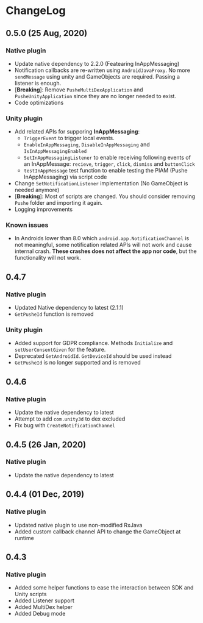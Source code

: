 # ChangeLog

## 0.5.0 (25 Aug, 2020)
### Native plugin
- Update native dependency to 2.2.0 (Featearing InAppMessaging)
- Notification callbacks are re-written using `AndroidJavaProxy`. No more `sendMessage` using unity and GameObjects are required. Passing a listener is enough.
- [**Breaking**]: Remove `PusheMultiDexApplication` and `PusheUnityApplication` since they are no longer needed to exist.
- Code optimizations

### Unity plugin
- Add related APIs for supporing **InAppMessaging**:
    - `TriggerEvent` to trigger local events.
    - `EnableInAppMessaging`, `DisableInAppMessaging` and `IsInAppMessagingEnabled`
    - `SetInAppMessagingListener` to enable receiving following events of an InAppMessage: `recieve`, `trigger`, `click`, `dismiss` and `buttonClick`
    - `testInAppMessage` test function to enable testing the PIAM (Pushe InAppMessaging) via script code
- Change `SetNotificationListener` implementation (No GameObject is needed anymore)
- [**Breaking**]: Most of scripts are changed. You should consider removing `Pushe` folder and importing it again.
- Logging improvements

### Known issues
- In Androids lower than 8.0 which `android.app.NotificationChannel` is not meaningful, some notification related APIs will not work and cause internal crash. **These crashes does not affect the app nor code**, but the functionality will not work.


## 0.4.7
### Native plugin
- Updated Native dependency to latest (2.1.1)
- `GetPusheId` function is removed

### Unity plugin
- Added support for GDPR compliance. Methods `Initialize` and `setUserConsentGiven` for the feature.
- Deprecated `GetAndroidId`. `GetDeviceId` should be used instead
- `GetPusheId` is no longer supported and is removed

## 0.4.6
### Native plugin
- Update the native dependency to latest
- Attempt to add `com.unity3d` to dex excluded
- Fix bug with `CreateNotificationChannel`

## 0.4.5 (26 Jan, 2020)
### Native plugin
- Update the native dependency to latest

## 0.4.4 (01 Dec, 2019)
### Native plugin
- Updated native plugin to use non-modified RxJava
- Added custom callback channel API to change the GameObject at runtime

## 0.4.3
### Native plugin
- Added some helper functions to ease the interaction between SDK and Unity scripts
- Added Listener support
- Added MultiDex helper
- Added Debug mode